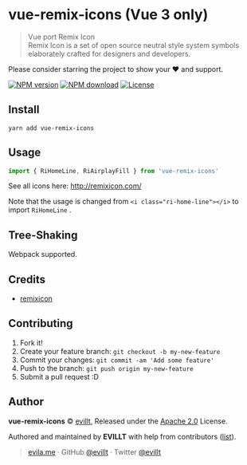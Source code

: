 # vue-remix-icons (Vue 3 only)

> Vue port Remix Icon  
> Remix Icon is a set of open source neutral style system symbols elaborately crafted for designers and developers.

Please consider starring the project to show your ❤️ and support.

[![NPM version](https://badgen.net/npm/v/vue-remix-icons?icon=npm)](https://npmjs.com/package/vue-remix-icons)
[![NPM download](https://badgen.net/npm/dm/vue-remix-icons?icon=npm)](https://npmjs.com/package/vue-remix-icons)
[![License](https://badgen.net/npm/license/vue-remix-icons)](./LICENSE)

## Install

```console
yarn add vue-remix-icons
```

## Usage

```js
import { RiHomeLine, RiAirplayFill } from 'vue-remix-icons'
```

See all icons here: http://remixicon.com/

Note that the usage is changed from `<i class="ri-home-line"></i>` to import `RiHomeLine` .

## Tree-Shaking

Webpack supported.

## Credits

- [remixicon](https://github.com/Remix-Design/remixicon)

## Contributing

1. Fork it!
2. Create your feature branch: `git checkout -b my-new-feature`
3. Commit your changes: `git commit -am 'Add some feature'`
4. Push to the branch: `git push origin my-new-feature`
5. Submit a pull request :D

## Author

**vue-remix-icons** © [evillt](https://github.com/evillt), Released under the [Apache 2.0](./LICENSE) License.

Authored and maintained by **EVILLT** with help from contributors ([list](https://github.com/evillt/vue-remix-icons/contributors)).

> [evila.me](https://evila.me) · GitHub [@evillt](https://github.com/evillt) · Twitter [@evillt](https://twitter.com/evillt)
